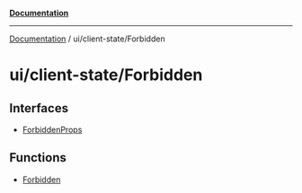 [**Documentation**](../../../index.md)

***

[Documentation](../../../index.md) / ui/client-state/Forbidden

# ui/client-state/Forbidden

## Interfaces

- [ForbiddenProps](interfaces/ForbiddenProps.md)

## Functions

- [Forbidden](functions/Forbidden.md)

